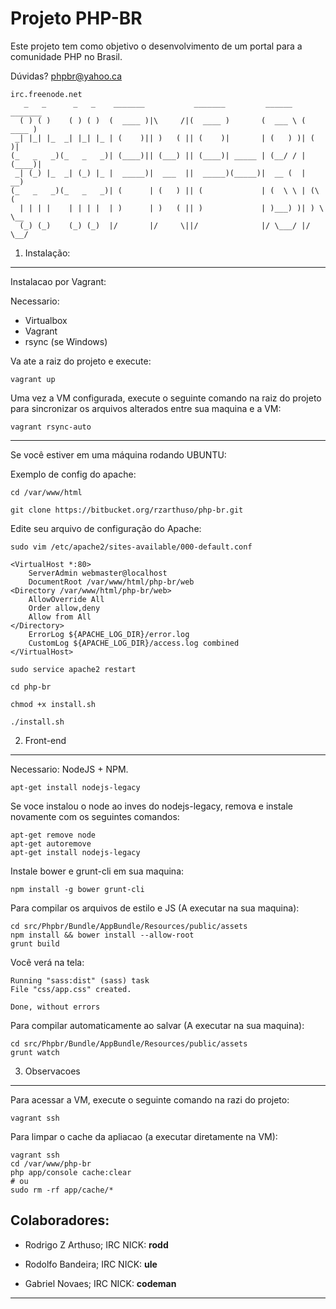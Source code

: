 Projeto PHP-BR
========================

Este projeto tem como objetivo o desenvolvimento
de um portal para a comunidade PHP no Brasil.

Dúvidas? phpbr@yahoo.ca

```
irc.freenode.net
   _   _      _   _    _______           _______         ______   _______
  ( ) ( )    ( ) ( )  (  ____ )|\     /|(  ____ )       (  ___ \ (  ____ )
 _| |_| |_  _| |_| |_ | (    )|| )   ( || (    )|       | (   ) )| (    )|
(_   _   _)(_   _   _)| (____)|| (___) || (____)| _____ | (__/ / | (____)|
 _| (_) |_  _| (_) |_ |  _____)|  ___  ||  _____)(_____)|  __ (  |     __)
(_   _   _)(_   _   _)| (      | (   ) || (             | (  \ \ | (\ (
  | | | |    | | | |  | )      | )   ( || )             | )___) )| ) \ \__
  (_) (_)    (_) (_)  |/       |/     \||/              |/ \___/ |/   \__/
```

1) Instalação:
----------------------------------

Instalacao por Vagrant:

Necessario:
- Virtualbox
- Vagrant
- rsync (se Windows)

Va ate a raiz do projeto e execute:

    vagrant up

Uma vez a VM configurada, execute o seguinte comando na raiz do projeto para sincronizar os arquivos alterados entre sua maquina e a VM:

    vagrant rsync-auto

---

Se você estiver em uma máquina rodando UBUNTU:

Exemplo de config do apache:

    cd /var/www/html

    git clone https://bitbucket.org/rzarthuso/php-br.git

Edite seu arquivo de configuração do Apache:

    sudo vim /etc/apache2/sites-available/000-default.conf

    <VirtualHost *:80>
    	ServerAdmin webmaster@localhost
    	DocumentRoot /var/www/html/php-br/web
    <Directory /var/www/html/php-br/web>
        AllowOverride All
        Order allow,deny
        Allow from All
    </Directory>
    	ErrorLog ${APACHE_LOG_DIR}/error.log
    	CustomLog ${APACHE_LOG_DIR}/access.log combined
    </VirtualHost>

    sudo service apache2 restart

    cd php-br

    chmod +x install.sh

    ./install.sh


2) Front-end
----------------------------------
Necessario: NodeJS + NPM. 

    apt-get install nodejs-legacy

Se voce instalou o node ao inves do nodejs-legacy, remova e instale novamente com os seguintes comandos:

    apt-get remove node
    apt-get autoremove
    apt-get install nodejs-legacy

Instale bower e grunt-cli em sua maquina:
    
    npm install -g bower grunt-cli

Para compilar os arquivos de estilo e JS (A executar na sua maquina):

    cd src/Phpbr/Bundle/AppBundle/Resources/public/assets
    npm install && bower install --allow-root
    grunt build

Você verá na tela:

    Running "sass:dist" (sass) task
    File "css/app.css" created.

    Done, without errors

Para compilar automaticamente ao salvar (A executar na sua maquina):

    cd src/Phpbr/Bundle/AppBundle/Resources/public/assets
    grunt watch


3) Observacoes
----------------------------------

Para acessar a VM, execute o seguinte comando na razi do projeto:

    vagrant ssh

Para limpar o cache da apliacao (a executar diretamente na VM):

    vagrant ssh
    cd /var/www/php-br
    php app/console cache:clear
    # ou
    sudo rm -rf app/cache/*


Colaboradores:
----------------------------------

  * Rodrigo Z Arthuso;  IRC NICK: **rodd**

  * Rodolfo Bandeira;  IRC NICK: **ule**

  * Gabriel Novaes; IRC NICK: **codeman**

----------------------------------